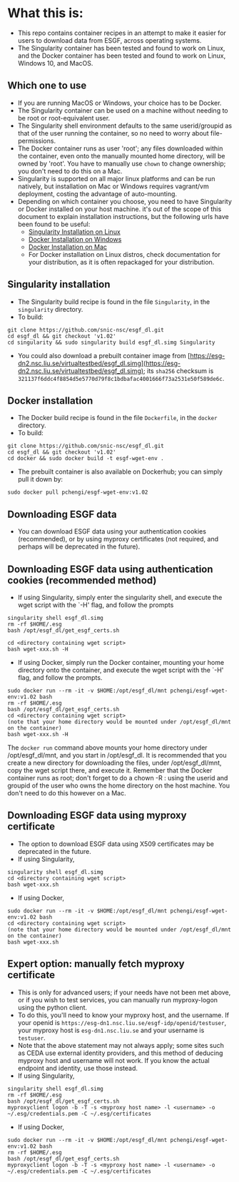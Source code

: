 # What this is:

- This repo contains container recipes in an attempt to make it easier for users to download data from ESGF, across operating systems.
- The Singularity container has been tested and found to work on Linux, and the Docker container has been tested and found to work on Linux, Windows 10, and MacOS.
## Which one to use
- If you are running MacOS or Windows, your choice has to be Docker.
- The Singularity container can be used on a machine without needing to be root or root-equivalent user.
- The Singularity shell environment defaults to the same userid/groupid as that of the user running the container, so no need to worry about file-permissions.
- The Docker container runs as user 'root'; any files downloaded within the container, even onto the manually mounted home directory, will be owned by 'root'. You have to manually use `chown` to change ownership; you don't need to do this on a Mac.
- Singularity is supported on all major linux platforms and can be run natively, but installation on Mac or Windows requires vagrant/vm deployment, costing the advantage of auto-mounting.
- Depending on which container you choose, you need to have Singularity or Docker installed on your host machine. it's out of the scope of this document to explain installation instructions, but the following urls have been found to be useful:
    - [Singularity Installation on Linux](https://singularity.lbl.gov/install-linux)
    - [Docker Installation on Windows](https://docs.docker.com/docker-for-windows/install/)
    - [Docker Installation on Mac](https://docs.docker.com/docker-for-mac/install/)
    - For Docker installation on Linux distros, check documentation for your distribution, as it is often repackaged for your distribution.

## Singularity installation

- The Singularity build recipe is found in the file `Singularity`, in the `singularity` directory.
- To build:
```
git clone https://github.com/snic-nsc/esgf_dl.git
cd esgf_dl && git checkout 'v1.02'
cd singularity && sudo singularity build esgf_dl.simg Singularity
```
- You could also download a prebuilt container image from [https://esg-dn2.nsc.liu.se/virtualtestbed/esgf_dl.simg](https://esg-dn2.nsc.liu.se/virtualtestbed/esgf_dl.simg); its `sha256` checksum is `321137f6ddc4f8854d5e5770d79f8c1bdbafac4001666f73a2531e50f589de6c`.

## Docker installation

- The Docker build recipe is found in the file `Dockerfile`, in the `docker` directory.
- To build:
```
git clone https://github.com/snic-nsc/esgf_dl.git
cd esgf_dl && git checkout 'v1.02'
cd docker && sudo docker build -t esgf-wget-env .
```
- The prebuilt container is also available on Dockerhub; you can simply pull it down by:
```
sudo docker pull pchengi/esgf-wget-env:v1.02
```

## Downloading ESGF data

- You can download ESGF data using your authentication cookies (recommended), or by using myproxy certificates (not required, and perhaps will be deprecated in the future).

## Downloading ESGF data using authentication cookies (recommended method)
- If using Singularity, simply enter the singularity shell, and execute the wget script with the `-H' flag, and follow the prompts
```
singularity shell esgf_dl.simg
rm -rf $HOME/.esg
bash /opt/esgf_dl/get_esgf_certs.sh

cd <directory containing wget script>
bash wget-xxx.sh -H
```
- If using Docker, simply run the Docker container, mounting your home directory onto the container, and execute the wget script with the `-H' flag, and follow the prompts.
```
sudo docker run --rm -it -v $HOME:/opt/esgf_dl/mnt pchengi/esgf-wget-env:v1.02 bash
rm -rf $HOME/.esg
bash /opt/esgf_dl/get_esgf_certs.sh
cd <directory containing wget script>
(note that your home directory would be mounted under /opt/esgf_dl/mnt on the container)
bash wget-xxx.sh -H
```
The `docker run` command above mounts your home directory under /opt/esgf_dl/mnt, and you start in /opt/esgf_dl. 
It is recommended that you create a new directory for downloading the files, under /opt/esgf_dl/mnt, copy the wget script there, and execute it.
Remember that the Docker container runs as root; don't forget to do a chown -R <userid>:<groupid> <download dir> using the userid and groupid of the user who owns the home directory on the host machine. You don't need to do this however on a Mac.

## Downloading ESGF data using myproxy certificate

- The option to download ESGF data using X509 certificates may be deprecated in the future.
- If using Singularity,
```
singularity shell esgf_dl.simg
cd <directory containing wget script>
bash wget-xxx.sh
```

- If using Docker,
```
sudo docker run --rm -it -v $HOME:/opt/esgf_dl/mnt pchengi/esgf-wget-env:v1.02 bash
cd <directory containing wget script>
(note that your home directory would be mounted under /opt/esgf_dl/mnt on the container)
bash wget-xxx.sh
```

## Expert option: manually fetch myproxy certificate

- This is only for advanced users; if your needs have not been met above, or if you wish to test services, you can manually run myproxy-logon using the python client.
- To do this, you'll need to know your myproxy host, and the username. If your openid is `https://esg-dn1.nsc.liu.se/esgf-idp/openid/testuser`, your myproxy host is `esg-dn1.nsc.liu.se` and your username is `testuser`.
- Note that the above statement may not always apply; some sites such as CEDA use external identity providers, and this method of deducing myproxy host and username will not work. If you know the actual endpoint and identity, use those instead.
- If using Singularity, 
```
singularity shell esgf_dl.simg
rm -rf $HOME/.esg
bash /opt/esgf_dl/get_esgf_certs.sh
myproxyclient logon -b -T -s <myproxy host name> -l <username> -o ~/.esg/credentials.pem -C ~/.esg/certificates
```
- If using Docker, 
```
sudo docker run --rm -it -v $HOME:/opt/esgf_dl/mnt pchengi/esgf-wget-env:v1.02 bash
rm -rf $HOME/.esg
bash /opt/esgf_dl/get_esgf_certs.sh
myproxyclient logon -b -T -s <myproxy host name> -l <username> -o ~/.esg/credentials.pem -C ~/.esg/certificates
```
